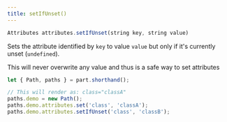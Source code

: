 ```yaml
---
title: setIfUnset()
---
```


```js
Attributes attributes.setIfUnset(string key, string value)
```

Sets the attribute identified by `key` to value `value` but only if it's currently unset (`undefined`).

<Tip>

This will never overwrite any value and thus is a safe way to set attributes

</Tip>

```js
let { Path, paths } = part.shorthand();

// This will render as: class="classA"
paths.demo = new Path();
paths.demo.attributes.set('class', 'classA');
paths.demo.attributes.setIfUnset('class', 'classB');
```
